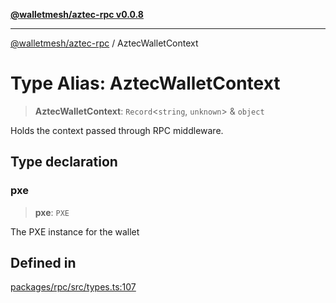 [**@walletmesh/aztec-rpc v0.0.8**](../README.md)

***

[@walletmesh/aztec-rpc](../globals.md) / AztecWalletContext

# Type Alias: AztecWalletContext

> **AztecWalletContext**: `Record`\<`string`, `unknown`\> & `object`

Holds the context passed through RPC middleware.

## Type declaration

### pxe

> **pxe**: `PXE`

The PXE instance for the wallet

## Defined in

[packages/rpc/src/types.ts:107](https://github.com/WalletMesh/aztec/blob/d8d2f2cdd3d6049cb75dc7c911ba6918ba4c3225/packages/rpc/src/types.ts#L107)
